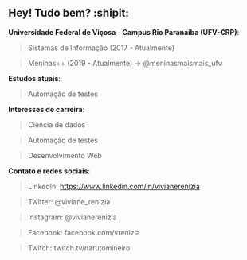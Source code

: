 ## Hey! Tudo bem? :shipit:

<!--
**vivianerenizia/vivianerenizia** is a ✨ _special_ ✨ repository because its `README.md` (this file) appears on your GitHub profile.
- 🔭 I’m currently working on ...
- 🌱 I’m currently learning ...
- 👯 I’m looking to collaborate on ...
- 🤔 I’m looking for help with ...
- 💬 Ask me about ...
- 📫 How to reach me: ...
- 😄 Pronouns: ...
- ⚡ Fun fact: ...
-->
**Universidade Federal de Viçosa - Campus Rio Paranaíba (UFV-CRP)**:
> Sistemas de Informação (2017 - Atualmente)

> Meninas++ (2019 - Atualmente) -> @meninasmaismais_ufv

**Estudos atuais**:
> Automação de testes

**Interesses de carreira**:
> Ciência de dados

> Automação de testes

> Desenvolvimento Web

**Contato e redes sociais**:

> LinkedIn: https://www.linkedin.com/in/vivianerenizia

> Twitter: @viviane_renizia

> Instagram: @vivianerenizia

> Facebook: facebook.com/vrenizia

> Twitch: twitch.tv/narutomineiro
